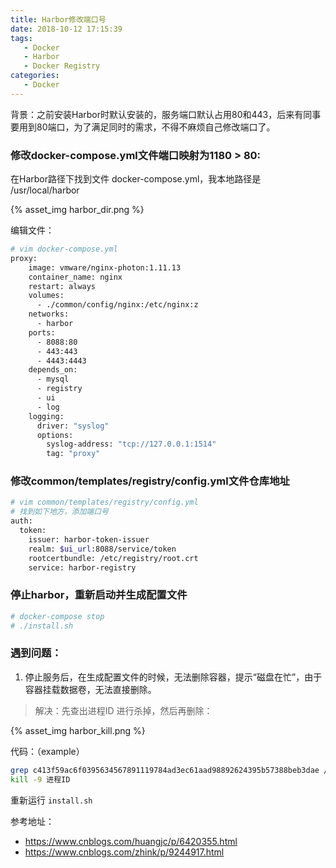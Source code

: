 ```yaml
---
title: Harbor修改端口号
date: 2018-10-12 17:15:39
tags:
   - Docker
   - Harbor
   - Docker Registry
categories:
   - Docker
---
```


背景：之前安装Harbor时默认安装的，服务端口默认占用80和443，后来有同事要用到80端口，为了满足同时的需求，不得不麻烦自己修改端口了。

### 修改docker-compose.yml文件端口映射为1180 > 80:

在Harbor路径下找到文件 docker-compose.yml，我本地路径是 /usr/local/harbor

{% asset_img harbor_dir.png  %}

编辑文件：
```bash
# vim docker-compose.yml
proxy:
    image: vmware/nginx-photon:1.11.13
    container_name: nginx
    restart: always
    volumes:
      - ./common/config/nginx:/etc/nginx:z
    networks:
      - harbor
    ports:
      - 8088:80
      - 443:443
      - 4443:4443
    depends_on:
      - mysql
      - registry
      - ui
      - log
    logging:
      driver: "syslog"
      options:
        syslog-address: "tcp://127.0.0.1:1514"
        tag: "proxy"
```
### 修改common/templates/registry/config.yml文件仓库地址
```bash
# vim common/templates/registry/config.yml
# 找到如下地方，添加端口号
auth:
  token:
    issuer: harbor-token-issuer
    realm: $ui_url:8088/service/token
    rootcertbundle: /etc/registry/root.crt
    service: harbor-registry
```

### 停止harbor，重新启动并生成配置文件
```bash
# docker-compose stop
# ./install.sh
```

### 遇到问题：
1. 停止服务后，在生成配置文件的时候，无法删除容器，提示“磁盘在忙”，由于容器挂载数据卷，无法直接删除。
>解决：先查出进程ID 进行杀掉，然后再删除：

{% asset_img harbor_kill.png %}

代码：（example）
```bash
grep c413f59ac6f0395634567891119784ad3ec61aad98892624395b57388beb3dae /proc/*/mountinfo
kill -9 进程ID
```

重新运行 `install.sh`

参考地址：

- https://www.cnblogs.com/huangjc/p/6420355.html
- https://www.cnblogs.com/zhink/p/9244917.html